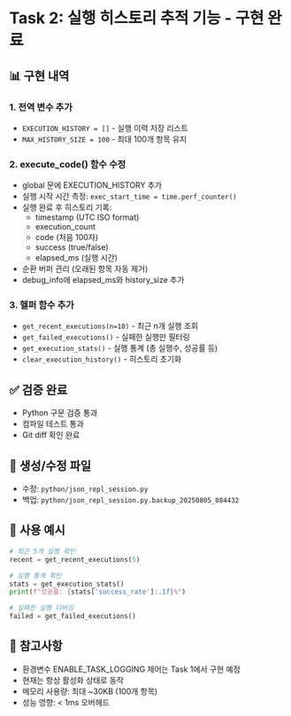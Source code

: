 # Task 2: 실행 히스토리 추적 기능 - 구현 완료

## 📊 구현 내역

### 1. 전역 변수 추가
- `EXECUTION_HISTORY = []` - 실행 이력 저장 리스트
- `MAX_HISTORY_SIZE = 100` - 최대 100개 항목 유지

### 2. execute_code() 함수 수정
- global 문에 EXECUTION_HISTORY 추가
- 실행 시작 시간 측정: `exec_start_time = time.perf_counter()`
- 실행 완료 후 히스토리 기록:
  - timestamp (UTC ISO format)
  - execution_count
  - code (처음 100자)
  - success (true/false)
  - elapsed_ms (실행 시간)
- 순환 버퍼 관리 (오래된 항목 자동 제거)
- debug_info에 elapsed_ms와 history_size 추가

### 3. 헬퍼 함수 추가
- `get_recent_executions(n=10)` - 최근 n개 실행 조회
- `get_failed_executions()` - 실패한 실행만 필터링
- `get_execution_stats()` - 실행 통계 (총 실행수, 성공률 등)
- `clear_execution_history()` - 히스토리 초기화

## ✅ 검증 완료
- Python 구문 검증 통과
- 컴파일 테스트 통과
- Git diff 확인 완료

## 📄 생성/수정 파일
- 수정: `python/json_repl_session.py`
- 백업: `python/json_repl_session.py.backup_20250805_084432`

## 🚀 사용 예시
```python
# 최근 5개 실행 확인
recent = get_recent_executions(5)

# 실행 통계 확인
stats = get_execution_stats()
print(f"성공률: {stats['success_rate']:.1f}%")

# 실패한 실행 디버깅
failed = get_failed_executions()
```

## 📌 참고사항
- 환경변수 ENABLE_TASK_LOGGING 제어는 Task 1에서 구현 예정
- 현재는 항상 활성화 상태로 동작
- 메모리 사용량: 최대 ~30KB (100개 항목)
- 성능 영향: < 1ms 오버헤드
